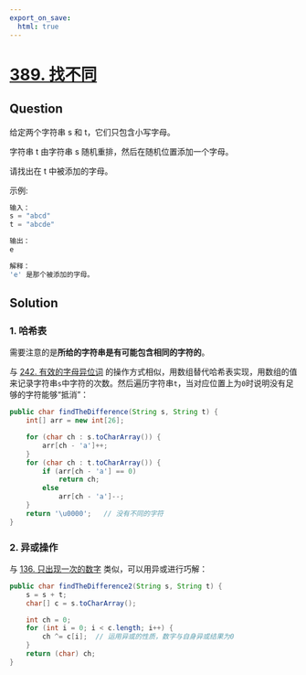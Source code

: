 ```yaml
---
export_on_save:
  html: true
---
```

    
# [389. 找不同](https://leetcode-cn.com/problems/find-the-difference/)
    
## Question

给定两个字符串 s 和 t，它们只包含小写字母。

字符串 t 由字符串 s 随机重排，然后在随机位置添加一个字母。

请找出在 t 中被添加的字母。

示例:

```java
输入：
s = "abcd"
t = "abcde"

输出：
e

解释：
'e' 是那个被添加的字母。
```

## Solution

### 1. 哈希表

需要注意的是**所给的字符串是有可能包含相同的字符的**。

与 [242. 有效的字母异位词](https://github.com/pushyzheng/Algorithms/blob/master/src/site/pushy/algorithms/leetcode/problemset/_242_Valid_Anagram) 的操作方式相似，用数组替代哈希表实现，用数组的值来记录字符串`s`中字符的次数。然后遍历字符串`t`，当对应位置上为`0`时说明没有足够的字符能够“抵消”：

```java
public char findTheDifference(String s, String t) {
    int[] arr = new int[26];

    for (char ch : s.toCharArray()) {
        arr[ch - 'a']++;
    }
    for (char ch : t.toCharArray()) {
        if (arr[ch - 'a'] == 0)
            return ch;
        else
            arr[ch - 'a']--;
    }
    return '\u0000';   // 没有不同的字符
}
```

### 2. 异或操作

与 [136. 只出现一次的数字](https://github.com/pushyzheng/Algorithms/blob/master/src/site/pushy/algorithms/leetcode/problemset/_136_Single_Number) 类似，可以用异或进行巧解：

```java
public char findTheDifference2(String s, String t) {
    s = s + t;
    char[] c = s.toCharArray();

    int ch = 0;
    for (int i = 0; i < c.length; i++) {
        ch ^= c[i];  // 运用异或的性质，数字与自身异或结果为0
    }
    return (char) ch;
}
```